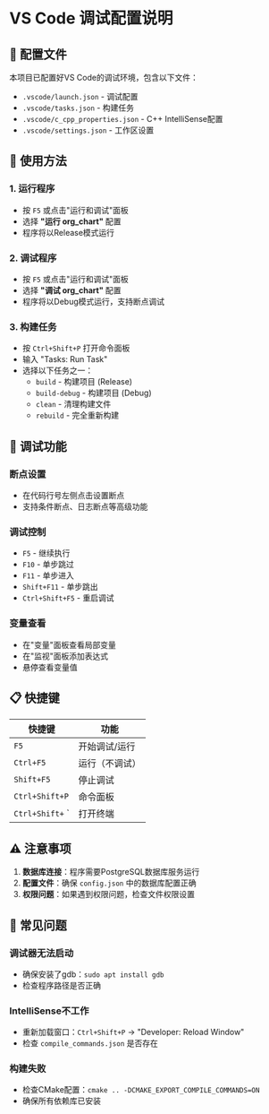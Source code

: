 # VS Code 调试配置说明

## 📁 配置文件

本项目已配置好VS Code的调试环境，包含以下文件：

- `.vscode/launch.json` - 调试配置
- `.vscode/tasks.json` - 构建任务
- `.vscode/c_cpp_properties.json` - C++ IntelliSense配置
- `.vscode/settings.json` - 工作区设置

## 🚀 使用方法

### 1. 运行程序
- 按 `F5` 或点击"运行和调试"面板
- 选择 **"运行 org_chart"** 配置
- 程序将以Release模式运行

### 2. 调试程序
- 按 `F5` 或点击"运行和调试"面板
- 选择 **"调试 org_chart"** 配置
- 程序将以Debug模式运行，支持断点调试

### 3. 构建任务
- 按 `Ctrl+Shift+P` 打开命令面板
- 输入 "Tasks: Run Task"
- 选择以下任务之一：
  - `build` - 构建项目 (Release)
  - `build-debug` - 构建项目 (Debug)
  - `clean` - 清理构建文件
  - `rebuild` - 完全重新构建

## 🔧 调试功能

### 断点设置
- 在代码行号左侧点击设置断点
- 支持条件断点、日志断点等高级功能

### 调试控制
- `F5` - 继续执行
- `F10` - 单步跳过
- `F11` - 单步进入
- `Shift+F11` - 单步跳出
- `Ctrl+Shift+F5` - 重启调试

### 变量查看
- 在"变量"面板查看局部变量
- 在"监视"面板添加表达式
- 悬停查看变量值

## 📋 快捷键

| 快捷键 | 功能 |
|--------|------|
| `F5` | 开始调试/运行 |
| `Ctrl+F5` | 运行（不调试） |
| `Shift+F5` | 停止调试 |
| `Ctrl+Shift+P` | 命令面板 |
| `Ctrl+Shift+` ` | 打开终端 |

## ⚠️ 注意事项

1. **数据库连接**：程序需要PostgreSQL数据库服务运行
2. **配置文件**：确保 `config.json` 中的数据库配置正确
3. **权限问题**：如果遇到权限问题，检查文件权限设置

## 🐛 常见问题

### 调试器无法启动
- 确保安装了gdb：`sudo apt install gdb`
- 检查程序路径是否正确

### IntelliSense不工作
- 重新加载窗口：`Ctrl+Shift+P` → "Developer: Reload Window"
- 检查 `compile_commands.json` 是否存在

### 构建失败
- 检查CMake配置：`cmake .. -DCMAKE_EXPORT_COMPILE_COMMANDS=ON`
- 确保所有依赖库已安装
